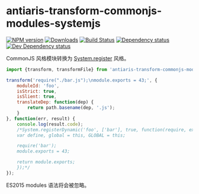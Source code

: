 # antiaris-transform-commonjs-modules-systemjs
[![NPM version][npm-image]][npm-url] [![Downloads][downloads-image]][npm-url] [![Build Status][travis-image]][travis-url] [![Dependency status][david-dm-image]][david-dm-url] [![Dev Dependency status][david-dm-dev-image]][david-dm-dev-url]

CommonJS 风格模块转换为 [System.register](https://github.com/systemjs/systemjs/blob/master/docs/system-api.md#systemregisterdynamicname--deps-executingrequire-declare) 风格。


```js
import {transform, transformFile} from 'antiaris-transform-commonjs-modules-systemjs';

transform('require("./bar.js");\nmodule.exports = 43;', {
    moduleId: 'foo',
    isStrict: true,
    isSlient: true,
    translateDep: function(dep) {
        return path.basename(dep, '.js');
    }
}, function(err, result) {
    console.log(result.code);
    /*System.registerDynamic('foo', ['bar'], true, function(require, exports, module) {
    var define, global = this, GLOBAL = this;

    require('bar');
    module.exports = 43;

    return module.exports;
    });*/
});

```

ES2015 modules 语法将会被忽略。

[npm-url]: https://npmjs.org/package/antiaris-transform-commonjs-modules-systemjs
[downloads-image]: http://img.shields.io/npm/dm/antiaris-transform-commonjs-modules-systemjs.svg
[npm-image]: http://img.shields.io/npm/v/antiaris-transform-commonjs-modules-systemjs.svg
[travis-url]: https://travis-ci.org/antiaris/antiaris-transform-commonjs-modules-systemjs
[travis-image]: http://img.shields.io/travis/antiaris/antiaris-transform-commonjs-modules-systemjs.svg
[david-dm-url]:https://david-dm.org/antiaris/antiaris-transform-commonjs-modules-systemjs
[david-dm-image]:https://david-dm.org/antiaris/antiaris-transform-commonjs-modules-systemjs.svg
[david-dm-dev-url]:https://david-dm.org/antiaris/antiaris-transform-commonjs-modules-systemjs#info=devDependencies
[david-dm-dev-image]:https://david-dm.org/antiaris/antiaris-transform-commonjs-modules-systemjs/dev-status.svg